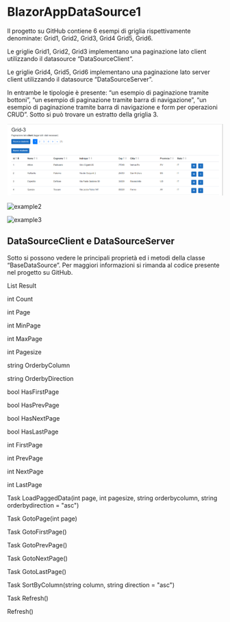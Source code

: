# BlazorAppDataSource1

Il progetto su GitHub contiene 6 esempi di griglia rispettivamente denominate: Grid1, Grid2, Grid3, Grid4 Grid5, Grid6.
 
Le griglie Grid1, Grid2, Grid3 implementano una paginazione lato client utilizzando il datasource “DataSourceClient”.
 
Le griglie Grid4, Grid5, Grid6 implementano una paginazione lato server client utilizzando il datasource “DataSourceServer”.
 
In entrambe le tipologie è presente: “un esempio di paginazione tramite bottoni”, “un esempio di paginazione tramite barra di navigazione”,  “un esempio di paginazione tramite barra di navigazione e form per operazioni CRUD”. Sotto si può trovare un estratto della griglia 3.

![example1](/BlazorAppDataSource1/exemple1.png)

![example2](/BlazorAppDataSource1/example2.png)

![example3](/BlazorAppDataSource1/example3.png)
 
## DataSourceClient e DataSourceServer
 
Sotto si possono vedere le principali proprietà ed i metodi della classe “BaseDataSource”. Per maggiori informazioni si rimanda al codice presente nel progetto su GitHub.
  
 List<TViewModel> Result 
 
 int Count 
 
 int Page
 
 int MinPage
 
 int MaxPage
 
 int Pagesize
 
 string OrderbyColumn
 
 string OrderbyDirection
 
 bool HasFirstPage
 
 bool HasPrevPage
 
 bool HasNextPage
 
 bool HasLastPage
 
 int FirstPage
 
 int PrevPage
 
 int NextPage
 
 int LastPage
 
 Task LoadPaggedData(int page, int pagesize, string orderbycolumn, string orderbydirection = "asc")
 
 Task<bool> GotoPage(int page)
 
 Task<bool> GotoFirstPage()
 
 Task<bool> GotoPrevPage()
 
 Task<bool> GotoNextPage()
 
 Task<bool> GotoLastPage()
 
 Task<bool> SortByColumn(string column, string direction = "asc") 
 
 Task<bool> Refresh()
 
 Refresh()

